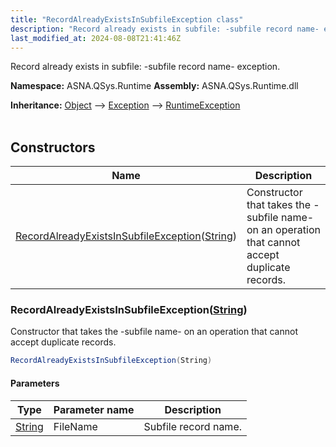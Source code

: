 ```yaml
---
title: "RecordAlreadyExistsInSubfileException class"
description: "Record already exists in subfile: -subfile record name- exception. "
last_modified_at: 2024-08-08T21:41:46Z
---
```


Record already exists in subfile: -subfile record name- exception.

**Namespace:** ASNA.QSys.Runtime
**Assembly:** ASNA.QSys.Runtime.dll

**Inheritance:** [Object](https://docs.microsoft.com/en-us/dotnet/api/system.object) --> [Exception](https://docs.microsoft.com/en-us/dotnet/api/system.exception) --> [RuntimeException](/reference/runtime/qsys-runtime/runtime-exception.html)
<br>
<br>

## Constructors

| Name | Description |
| --- | --- |
| [RecordAlreadyExistsInSubfileException](#recordalreadyexistsinsubfileexceptionstring)([String](https://docs.microsoft.com/en-us/dotnet/api/system.string)) | Constructor that takes the -subfile name- on an operation that cannot accept duplicate records.

### RecordAlreadyExistsInSubfileException([String](https://docs.microsoft.com/en-us/dotnet/api/system.string))

Constructor that takes the -subfile name- on an operation that cannot accept duplicate records.

```cs
RecordAlreadyExistsInSubfileException(String)
```

#### Parameters

| Type | Parameter name | Description
| --- | --- | ---
| [String](https://docs.microsoft.com/en-us/dotnet/api/system.string) | FileName | Subfile record name.
